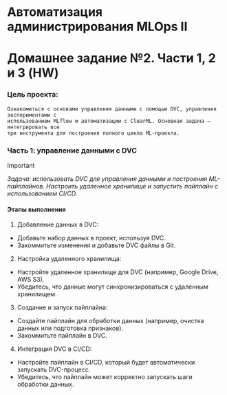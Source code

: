 
# Автоматизация администрирования MLOps II
# Домашнее задание №2. Части 1, 2 и 3 (HW)

### Цель проекта:
```
Ознакомиться с основами управления данными с помощью DVC, управления экспериментами с 
использованием MLflow и автоматизации с ClearML. Основная задача — интегрировать все 
три инструмента для построения полного цикла ML-проекта.
```

### Часть 1: управление данными с DVC

> [!IMPORTANT] 
> *Задача: использовать DVC для управления данными и построения ML-пайплайнов. 
> Настроить удаленное хранилище и запустить пайплайн с использованием CI/CD.*
 

#### Этапы выполнения
1. Добавление данных в DVC:
- Добавьте набор данных в проект, используя DVC.
- Закоммитьте изменения и добавьте DVC файлы в Git.

2. Настройка удаленного хранилища:
- Настройте удаленное хранилище для DVC (например, Google Drive, AWS S3).
- Убедитесь, что данные могут синхронизироваться с удаленным хранилищем.

3. Создание и запуск пайплайна:
- Создайте пайплайн для обработки данных (например, очистка данных или подготовка признаков).
- Закоммитьте пайплайн в DVC.

4. Интеграция DVC в CI/CD:
- Настройте пайплайн в CI/CD, который будет автоматически запускать DVC-процесс.
- Убедитесь, что пайплайн может корректно запускать шаги обработки данных.